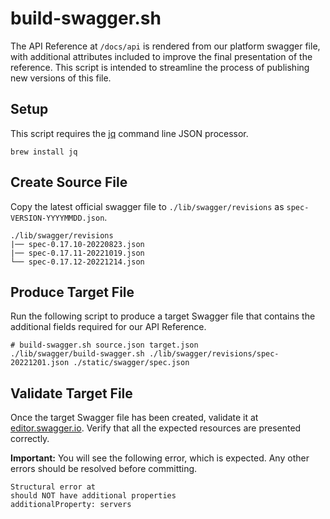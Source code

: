 # build-swagger.sh

The API Reference at `/docs/api` is rendered from our platform swagger file, with additional attributes included to improve the final presentation of the reference. This script is intended to streamline the process of publishing new versions of this file.

## Setup

This script requires the [jq](https://stedolan.github.io/jq/) command line JSON processor.

```ssh
brew install jq
```

## Create Source File

Copy the latest official swagger file to `./lib/swagger/revisions` as `spec-VERSION-YYYYMMDD.json`.

```ssh
./lib/swagger/revisions
|── spec-0.17.10-20220823.json
|── spec-0.17.11-20221019.json
└── spec-0.17.12-20221214.json
```

## Produce Target File

Run the following script to produce a target Swagger file that contains the additional fields required for our API Reference.

```ssh
# build-swagger.sh source.json target.json
./lib/swagger/build-swagger.sh ./lib/swagger/revisions/spec-20221201.json ./static/swagger/spec.json
```

## Validate Target File

Once the target Swagger file has been created, validate it at [editor.swagger.io](https://editor.swagger.io/). Verify that all the expected resources are presented correctly.

**Important:** You will see the following error, which is expected. Any other errors should be resolved before committing.

```
Structural error at 
should NOT have additional properties
additionalProperty: servers
```
